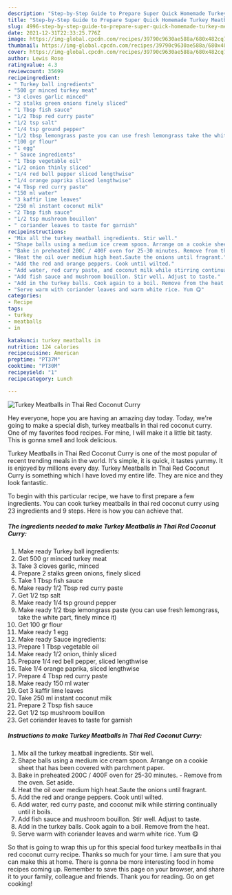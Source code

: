 ```yaml
---
description: "Step-by-Step Guide to Prepare Super Quick Homemade Turkey Meatballs in Thai Red Coconut Curry"
title: "Step-by-Step Guide to Prepare Super Quick Homemade Turkey Meatballs in Thai Red Coconut Curry"
slug: 4996-step-by-step-guide-to-prepare-super-quick-homemade-turkey-meatballs-in-thai-red-coconut-curry
date: 2021-12-31T22:33:25.776Z
image: https://img-global.cpcdn.com/recipes/39790c9630ae588a/680x482cq70/turkey-meatballs-in-thai-red-coconut-curry-recipe-main-photo.jpg
thumbnail: https://img-global.cpcdn.com/recipes/39790c9630ae588a/680x482cq70/turkey-meatballs-in-thai-red-coconut-curry-recipe-main-photo.jpg
cover: https://img-global.cpcdn.com/recipes/39790c9630ae588a/680x482cq70/turkey-meatballs-in-thai-red-coconut-curry-recipe-main-photo.jpg
author: Lewis Rose
ratingvalue: 4.3
reviewcount: 35699
recipeingredient:
- " Turkey ball ingredients"
- "500 gr minced turkey meat"
- "3 cloves garlic minced"
- "2 stalks green onions finely sliced"
- "1 Tbsp fish sauce"
- "1/2 Tbsp red curry paste"
- "1/2 tsp salt"
- "1/4 tsp ground pepper"
- "1/2 tbsp lemongrass paste you can use fresh lemongrass take the white part finely mince it"
- "100 gr flour"
- "1 egg"
- " Sauce ingredients"
- "1 Tbsp vegetable oil"
- "1/2 onion thinly sliced"
- "1/4 red bell pepper sliced lengthwise"
- "1/4 orange paprika sliced lengthwise"
- "4 Tbsp red curry paste"
- "150 ml water"
- "3 kaffir lime leaves"
- "250 ml instant coconut milk"
- "2 Tbsp fish sauce"
- "1/2 tsp mushroom bouillon"
- " coriander leaves to taste for garnish"
recipeinstructions:
- "Mix all the turkey meatball ingredients. Stir well."
- "Shape balls using a medium ice cream spoon. Arrange on a cookie sheet that has been covered with parchment paper."
- "Bake in preheated 200C / 400F oven for 25-30 minutes. Remove from the oven. Set aside."
- "Heat the oil over medium high heat.Saute the onions until fragrant."
- "Add the red and orange peppers. Cook until wilted."
- "Add water, red curry paste, and coconut milk while stirring continually until it boils."
- "Add fish sauce and mushroom bouillon. Stir well. Adjust to taste."
- "Add in the turkey balls. Cook again to a boil. Remove from the heat."
- "Serve warm with coriander leaves and warm white rice. Yum 😋"
categories:
- Recipe
tags:
- turkey
- meatballs
- in

katakunci: turkey meatballs in 
nutrition: 124 calories
recipecuisine: American
preptime: "PT37M"
cooktime: "PT30M"
recipeyield: "1"
recipecategory: Lunch

---
```



![Turkey Meatballs in Thai Red Coconut Curry](https://img-global.cpcdn.com/recipes/39790c9630ae588a/680x482cq70/turkey-meatballs-in-thai-red-coconut-curry-recipe-main-photo.jpg)

Hey everyone, hope you are having an amazing day today. Today, we're going to make a special dish, turkey meatballs in thai red coconut curry. One of my favorites food recipes. For mine, I will make it a little bit tasty. This is gonna smell and look delicious.



Turkey Meatballs in Thai Red Coconut Curry is one of the most popular of recent trending meals in the world. It's simple, it is quick, it tastes yummy. It is enjoyed by millions every day. Turkey Meatballs in Thai Red Coconut Curry is something which I have loved my entire life. They are nice and they look fantastic.


To begin with this particular recipe, we have to first prepare a few ingredients. You can cook turkey meatballs in thai red coconut curry using 23 ingredients and 9 steps. Here is how you can achieve that.

<!--inarticleads1-->

##### The ingredients needed to make Turkey Meatballs in Thai Red Coconut Curry:

1. Make ready  Turkey ball ingredients:
1. Get 500 gr minced turkey meat
1. Take 3 cloves garlic, minced
1. Prepare 2 stalks green onions, finely sliced
1. Take 1 Tbsp fish sauce
1. Make ready 1/2 Tbsp red curry paste
1. Get 1/2 tsp salt
1. Make ready 1/4 tsp ground pepper
1. Make ready 1/2 tbsp lemongrass paste (you can use fresh lemongrass, take the white part, finely mince it)
1. Get 100 gr flour
1. Make ready 1 egg
1. Make ready  Sauce ingredients:
1. Prepare 1 Tbsp vegetable oil
1. Make ready 1/2 onion, thinly sliced
1. Prepare 1/4 red bell pepper, sliced ​​lengthwise
1. Take 1/4 orange paprika, sliced ​​lengthwise
1. Prepare 4 Tbsp red curry paste
1. Make ready 150 ml water
1. Get 3 kaffir lime leaves
1. Take 250 ml instant coconut milk
1. Prepare 2 Tbsp fish sauce
1. Get 1/2 tsp mushroom bouillon
1. Get  coriander leaves to taste for garnish




<!--inarticleads2-->

##### Instructions to make Turkey Meatballs in Thai Red Coconut Curry:

1. Mix all the turkey meatball ingredients. Stir well.
1. Shape balls using a medium ice cream spoon. Arrange on a cookie sheet that has been covered with parchment paper.
1. Bake in preheated 200C / 400F oven for 25-30 minutes. - Remove from the oven. Set aside.
1. Heat the oil over medium high heat.Saute the onions until fragrant.
1. Add the red and orange peppers. Cook until wilted.
1. Add water, red curry paste, and coconut milk while stirring continually until it boils.
1. Add fish sauce and mushroom bouillon. Stir well. Adjust to taste.
1. Add in the turkey balls. Cook again to a boil. Remove from the heat.
1. Serve warm with coriander leaves and warm white rice. Yum 😋




So that is going to wrap this up for this special food turkey meatballs in thai red coconut curry recipe. Thanks so much for your time. I am sure that you can make this at home. There is gonna be more interesting food in home recipes coming up. Remember to save this page on your browser, and share it to your family, colleague and friends. Thank you for reading. Go on get cooking!
